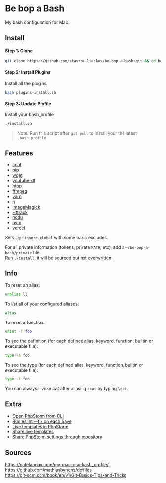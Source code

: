 # Be bop a Bash
My bash configuration for Mac.

## Install

#### Step 1: Clone
```bash
git clone https://github.com/stavros-liaskos/be-bop-a-bash.git && cd be-bop-a-bash
```

#### Step 2: Install Plugins
Install all the plugins
```bash
bash plugins-install.sh
```

#### Step 3: Update Profile
Install your bash_profile
```bash
./install.sh
```

> Note: Run this script after `git pull` to install your the latest `.bash_profile` 

## Features
* [ccat](https://github.com/jingweno/ccat)
* [pip](https://pypi.org/project/pip/)
* [wget](http://brewformulas.org/Wget)
* [youtube-dl](http://rg3.github.io/youtube-dl/)
* [htop](https://unix.stackexchange.com/questions/98253/how-do-i-install-htop-inside-mac-os-x)
* [ffmpeg](https://www.ffmpeg.org/)
* [yarn]()
* [n](https://github.com/tj/n)
* [ImageMagick](https://www.imagemagick.org/script/index.php)
* [Httrack](https://www.httrack.com/)
* [ncdu](https://dev.yorhel.nl/ncdu)
* [nvm](https://github.com/nvm-sh/nvm)
* [vercel](https://vercel.com/download)

Sets `.gitignore_global` with some basic excludes.   

For all private information (tokens, private `PATH`, etc), add a `~/be-bop-a-bash/private` file.   
Run `./install`, it will be sourced but not overwritten  


## Info
To reset an alias:
```bash
unalias ll
```
To list all of your configured aliases:
```bash
alias
```
To reset a function:
````bash
unset -f foo
````
To see the definition (for each defined alias, keyword, function, builtin or executable file):
```bash
type -a foo
```
To see the type (for each defined alias, keyword, function, builtin or executable file):
```bash
type -t foo
```

You can always invoke cat after aliasing `ccat` by typing `\cat`.

## Extra
- [Open PhpStorm from CLI](https://intellij-support.jetbrains.com/hc/en-us/community/posts/208396265-Can-I-open-a-directory-from-command-line-)  
- [Run eslint --fix on each Save](https://www.jetbrains.com/help/phpstorm/2019.3/configuring-keyboard-and-mouse-shortcuts.html?utm_campaign=PS&utm_medium=link&utm_source=product&utm_content=2019.3#add-keyboard-shortcut)   
- [Live templates in PhpStorm](https://www.jetbrains.com/help/phpstorm/template-variables.html)
- [Share live templates](https://www.jetbrains.com/help/phpstorm/sharing-live-templates.html)
- [Share PhpStorm settings through repository](https://www.jetbrains.com/help/phpstorm/sharing-your-ide-settings.html#settings-repository)


## Sources
https://natelandau.com/my-mac-osx-bash_profile/    
https://github.com/mathiasbynens/dotfiles    
https://git-scm.com/book/en/v1/Git-Basics-Tips-and-Tricks    
